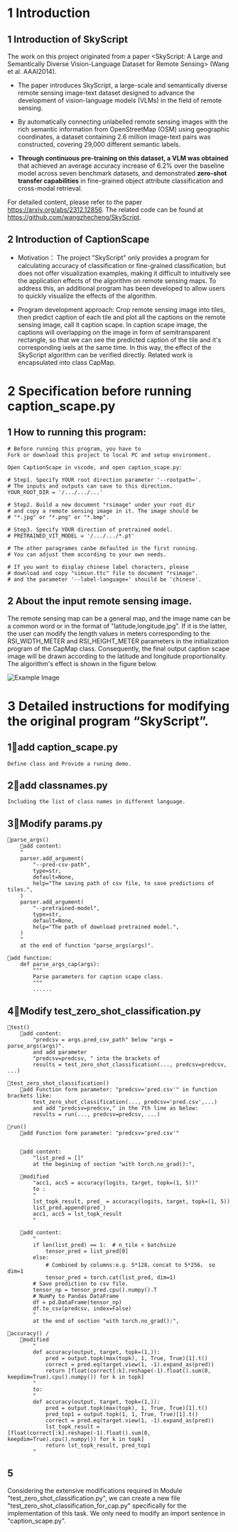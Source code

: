 
# 1 Introduction

## 1 Introduction of SkyScript

The work on this project originated from a paper <SkyScript: A Large and Semantically Diverse Vision-Language Dataset for Remote Sensing> (Wang et al. AAAI2014).

- The paper introduces SkyScript, a large-scale and semantically diverse remote sensing image-text dataset designed to advance the development of vision-language models (VLMs) in the field of remote sensing.

- By automatically connecting unlabelled remote sensing images with the rich semantic information from OpenStreetMap (OSM) using geographic coordinates, a dataset containing 2.6 million image-text pairs was constructed, covering 29,000 different semantic labels.

- **Through continuous pre-training on this dataset, a VLM was obtained** that achieved an average accuracy increase of 6.2% over the baseline model across seven benchmark datasets, and demonstrated **zero-shot transfer capabilities** in fine-grained object attribute classification and cross-modal retrieval.

For detailed content, please refer to the paper https://arxiv.org/abs/2312.12856. The related code can be found at https://github.com/wangzhecheng/SkyScript.

## 2 Introduction of CaptionScape
- Motivation：
The project "SkyScript" only provides a program for calculating accuracy of classification or fine-grained classification, but does not offer visualization examples, making it difficult to intuitively see the application effects of the algorithm on remote sensing maps. To address this, an additional program has been developed to allow users to quickly visualize the effects of the algorithm.

- Program development approach:
Crop remote sensing image into tiles, then predict caption of each tile and plot all the captions on the remote sensing image, call it caption scape.
In caption scape image, the captions will overlapping on the image in form of semitransparent rectangle, so that we can see the predicted caption of the tile and it's corresponding ixels at the same time. 
In this way, the effect of the SkyScript algorithm can be verified directly.
Related work is encapsulated into class CapMap.

# 2 Specification before running caption_scape.py

## 1 How to running this program:
    # Before running this program, you have to 
    Fork or download this project to local PC and setup environment.

    Open CaptionScape in vscode, and open caption_scape.py:
    
    # Step1. Specify YOUR root direction parameter '--rootpath='.
    # The inputs and outputs can save to this direction.
    YOUR_ROOT_DIR = '/.../.../...'
    
    # Step2. Build a new document "rsimage" under your root dir
    # and copy a remote sensing image in it. The image should be
    # "*.jpg" or "*.png" or "*.bmp".
    
    # Step3. Specify YOUR direction of pretrained model. 
    # PRETRAINED_VIT_MODEL = '/.../.../*.pt'

    # The other paragrames canbe defaulted in the first running.
    # You can adjust them according to your own needs.
    
    # If you want to display chinese label characters, please 
    # download and copy "simsun.ttc" file to document "rsimage".
    # and the parameter '--label-language=' shouild be 'chinese'.

## 2 About the input remote sensing image.
The remote sensing map can be a general map, and the image name can be a common word or in the format of "latitude,longitude.jpg". If it is the latter, the user can modify the length values in meters corresponding to the RSI_WIDTH_METER and RSI_HEIGHT_METER parameters in the initialization program of the CapMap class. Consequently, the final output caption scape image will be drawn according to the latitude and longitude proportionality.
The algorithm's effect is shown in the figure below.

![Example Image](example_capmap/example.jpg)

# 3 Detailed instructions for modifying the original program “SkyScript”.

## 1🌱add caption_scape.py
    Define class and Provide a runing demo.

## 2🌱add classnames.py
    Including the list of class names in different language.


## 3🌟Modify params.py 
    📘parse_args()
        📌add content:
        "
        parser.add_argument(
            "--pred-csv-path",
            type=str,
            default=None,
            help="The saving path of csv file, to save predictions of tiles.",
        )   
        parser.add_argument(
            "--pretrained-model",
            type=str,
            default=None,
            help="The path of download pretrained model.",
        )
        " 
        at the end of function "parse_args(args)".

    🌱add function:
        def parse_args_cap(args):
            """
            Parse parameters for caption scape class.
            """ 
            ......


## 4🌟Modify test_zero_shot_classification.py
    📘test()  
        📌add content: 
            "predcsv = args.pred_csv_path" below "args = parse_args(args)".
            and add parameter 
            "predcsv=predcsv, " into the brackets of
            results = test_zero_shot_classification(..., predcsv=predcsv, ...)

    📘test_zero_shot_classification() 
        📌add Function form parameter: "predcsv='pred.csv'" in function brackets like:
            test_zero_shot_classification(..., predcsv='pred.csv',...)
            and add "predcsv=predcsv," in the 7th line as below: 
            results = run(..., predcsv=predcsv, ...)

    📘run()
        📌add Function form parameter: "predcsv='pred.csv'"

        
        📌add content:
            "list_pred = []" 
            at the begining of section "with torch.no_grad():", 

        📌modified 
            "acc1, acc5 = accuracy(logits, target, topk=(1, 5))"
            to :
            "
            lst_topk_result, pred_ = accuracy(logits, target, topk=(1, 5))  
            list_pred.append(pred_)
            acc1, acc5 = lst_topk_result
            "

        📌add content:
            "
            if len(list_pred) == 1:  # n_tile < batchsize
                tensor_pred = list_pred[0]
            else:
                # Combined by columns:e.g. 5*128，concat to 5*256， so dim=1
                tensor_pred = torch.cat(list_pred, dim=1)
            # Save prediction to csv file.
            tensor_np = tensor_pred.cpu().numpy().T
            # NumPy to Pandas DataFrame
            df = pd.DataFrame(tensor_np)
            df.to_csv(predcsv, index=False)       
            " 
            at the end of section "with torch.no_grad():", 

    📘accuracy() /
        📌modified 
            "
            def accuracy(output, target, topk=(1,)):
                pred = output.topk(max(topk), 1, True, True)[1].t()
                correct = pred.eq(target.view(1, -1).expand_as(pred))
                return [float(correct[:k].reshape(-1).float().sum(0, keepdim=True).cpu().numpy()) for k in topk]
            "
            to:
            "
            def accuracy(output, target, topk=(1,)):
                pred = output.topk(max(topk), 1, True, True)[1].t()
                pred_top1 = output.topk(1, 1, True, True)[1].t()
                correct = pred.eq(target.view(1, -1).expand_as(pred))
                lst_topk_result = [float(correct[:k].reshape(-1).float().sum(0, keepdim=True).cpu().numpy()) for k in topk]
                return lst_topk_result, pred_top1
            "
## 5
Considering the extensive modifications required in Module "test_zero_shot_classification.py", 
we can create a new file "test_zero_shot_classification_for_cap.py" specifically for the implementation of this task. We only need to modify an import sentence in "caption_scape.py". 

